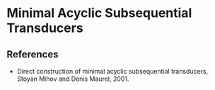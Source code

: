 # Minimal Acyclic Subsequential Transducers

## References
* Direct construction of minimal acyclic subsequential transducers, Stoyan Mihov and Denis Maurel, 2001.
